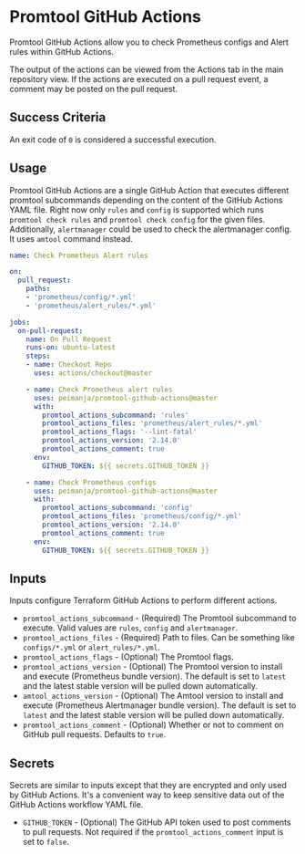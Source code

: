 # Promtool GitHub Actions

Promtool GitHub Actions allow you to check Prometheus configs and Alert rules within GitHub Actions.

The output of the actions can be viewed from the Actions tab in the main repository view. If the actions are executed on a pull request event, a comment may be posted on the pull request.

## Success Criteria

An exit code of `0` is considered a successful execution.

## Usage

Promtool GitHub Actions are a single GitHub Action that executes different promtool subcommands depending on the content of the GitHub Actions YAML file. Right now only `rules` and `config` is supported which runs `promtool check rules` and `promtool check config` for the given files.
Additionally, `alertmanager` could be used to check the alertmanager config. It uses `amtool` command instead.

```yaml
name: Check Prometheus Alert rules

on:
  pull_request:
    paths:
    - 'prometheus/config/*.yml'
    - 'prometheus/alert_rules/*.yml'

jobs:
  on-pull-request:
    name: On Pull Request
    runs-on: ubuntu-latest
    steps:
    - name: Checkout Repo
      uses: actions/checkout@master

    - name: Check Prometheus alert rules
      uses: peimanja/promtool-github-actions@master
      with:
        promtool_actions_subcommand: 'rules'
        promtool_actions_files: 'prometheus/alert_rules/*.yml'
        promtool_actions_flags: '--lint-fatal'
        promtool_actions_version: '2.14.0'
        promtool_actions_comment: true
      env:
        GITHUB_TOKEN: ${{ secrets.GITHUB_TOKEN }}

    - name: Check Prometheus configs
      uses: peimanja/promtool-github-actions@master
      with:
        promtool_actions_subcommand: 'config'
        promtool_actions_files: 'prometheus/config/*.yml'
        promtool_actions_version: '2.14.0'
        promtool_actions_comment: true
      env:
        GITHUB_TOKEN: ${{ secrets.GITHUB_TOKEN }}

```

## Inputs

Inputs configure Terraform GitHub Actions to perform different actions.

* `promtool_actions_subcommand` - (Required) The Promtool subcommand to execute. Valid values are `rules`, `config` and `alertmanager`.
* `promtool_actions_files` - (Required) Path to files. Can be something like `configs/*.yml` or `alert_rules/*.yml`. 
* `promtool_actions_flags` - (Optional) The Promtool flags.
* `promtool_actions_version` - (Optional) The Promtool version to install and execute (Prometheus bundle version). The default is set to `latest` and the latest stable version will be pulled down automatically.
* `amtool_actions_version` - (Optional) The Amtool version to install and execute (Prometheus Alertmanager bundle version). The default is set to `latest` and the latest stable version will be pulled down automatically.
* `promtool_actions_comment` - (Optional) Whether or not to comment on GitHub pull requests. Defaults to `true`.

## Secrets

Secrets are similar to inputs except that they are encrypted and only used by GitHub Actions. It's a convenient way to keep sensitive data out of the GitHub Actions workflow YAML file.

* `GITHUB_TOKEN` - (Optional) The GitHub API token used to post comments to pull requests. Not required if the `promtool_actions_comment` input is set to `false`.
